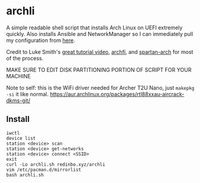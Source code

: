archli
===

A simple readable shell script that installs Arch Linux on UEFI extremely quickly.
Also installs Ansible and NetworkManager so I can immediately pull my configuration from [here](https://github.com/atred/autodots).

Credit to Luke Smith's [great tutorial video](https://www.youtube.com/watch?v=4PBqpX0_UOc),
[archfi](https://github.com/MatMoul/archfi),
and [spartan-arch](https://github.com/abrochard/spartan-arch) for most of the process.

MAKE SURE TO EDIT DISK PARTITIONING PORTION OF SCRIPT FOR YOUR MACHINE

Note to self: this is the WiFi driver needed for Archer T2U Nano, just `makepkg -si` it like normal.
https://aur.archlinux.org/packages/rtl88xxau-aircrack-dkms-git/

## Install
```
iwctl
device list
station <device> scan
station <device> get-networks
station <device> connect <SSID>
exit
curl -Lo archli.sh redinbo.xyz/archli
vim /etc/pacman.d/mirrorlist
bash archli.sh
```
